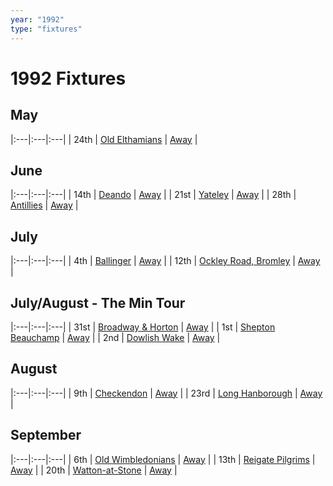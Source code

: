 ```yaml
---
year: "1992"
type: "fixtures"
---
```


# 1992 Fixtures

## May

|:---|:---|:---|
| 24th | [Old Elthamians](1992-old-elthamians.md) | [Away]() |

## June

|:---|:---|:---|
| 14th | [Deando](1992-deando.md) | [Away]() |
| 21st | [Yateley](1992-yateley.md) | [Away]() |
| 28th | [Antillies](1992-antillies.md) | [Away]() |

## July

|:---|:---|:---|
| 4th | [Ballinger](1992-ballinger.md) | [Away]() |
| 12th | [Ockley Road, Bromley](1992-ockley-road-bromley.md) | [Away]() |

## July/August - The Min Tour

|:---|:---|:---|
| 31st | [Broadway & Horton](1992-broadway-and-horton.md) | [Away](https://goo.gl/maps/orv3RETHUX95dBWv7) |
| 1st | [Shepton Beauchamp](1992-shepton-beauchamp.md) | [Away](https://goo.gl/maps/U9dz6eSd2xoKyCbLA) |
| 2nd | [Dowlish Wake](1992-dowlish-wake.md) | [Away](https://goo.gl/maps/b8LCqQEPKGkiWa7f6) |

## August

|:---|:---|:---|
| 9th | [Checkendon](1992-checkendon.md) | [Away]() |
| 23rd | [Long Hanborough](1992-long-hanborough.md) | [Away](https://goo.gl/maps/6LxZBbPRzeLCtiJR7) |

## September

|:---|:---|:---|
| 6th | [Old Wimbledonians](1992-old-wimbledonians.md) | [Away]() |
| 13th | [Reigate Pilgrims](1992-reigate-pilgrims.md) | [Away]() |
| 20th | [Watton-at-Stone](1992-watton-at-stone.md) | [Away]() |